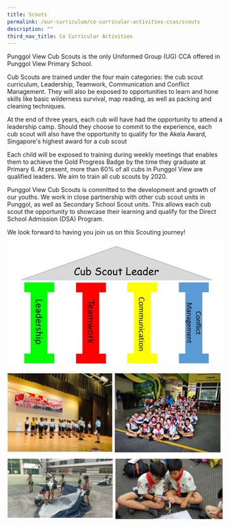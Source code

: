 ```yaml
---
title: Scouts
permalink: /our-curriculum/co-curricular-activities-ccas/scouts
description: ""
third_nav_title: Co Curricular Activities
---
```

Punggol View Cub Scouts is the only Uniformed Group (UG) CCA offered in Punggol View Primary School.

  

Cub Scouts are trained under the four main categories: the cub scout curriculum, Leadership, Teamwork, Communication and Conflict Management. They will also be exposed to opportunities to learn and hone skills like basic wilderness survival, map reading, as well as packing and cleaning techniques.

  

At the end of three years, each cub will have had the opportunity to attend a leadership camp. Should they choose to commit to the experience, each cub scout will also have the opportunity to qualify for the Akela Award, Singapore's highest award for a cub scout

  

Each child will be exposed to training during weekly meetings that enables them to achieve the Gold Progress Badge by the time they graduate at Primary 6. At present, more than 60% of all cubs in Punggol View are qualified leaders. We aim to train all cub scouts by 2020.

Punggol View Cub Scouts is committed to the development and growth of our youths. We work in close partnership with other cub scout units in Punggol, as well as Secondary School Scout units. This allows each cub scout the opportunity to showcase their learning and qualify for the Direct School Admission (DSA) Program.

  

We look forward to having you join us on this Scouting journey!

![cub scout leader](/images/sctx.jpg)

![scout](/images/scouts.png)